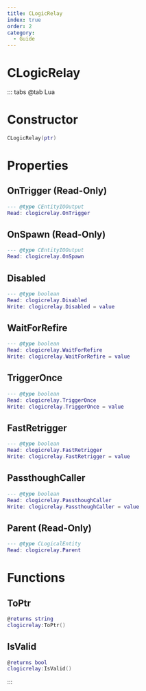 ```yaml
---
title: CLogicRelay
index: true
order: 2
category:
  - Guide
---
```


# CLogicRelay

::: tabs
@tab Lua
# Constructor
```lua
CLogicRelay(ptr)
```
# Properties
## OnTrigger (Read-Only)
```lua
--- @type CEntityIOOutput
Read: clogicrelay.OnTrigger
```
## OnSpawn (Read-Only)
```lua
--- @type CEntityIOOutput
Read: clogicrelay.OnSpawn
```
## Disabled 
```lua
--- @type boolean
Read: clogicrelay.Disabled
Write: clogicrelay.Disabled = value
```
## WaitForRefire 
```lua
--- @type boolean
Read: clogicrelay.WaitForRefire
Write: clogicrelay.WaitForRefire = value
```
## TriggerOnce 
```lua
--- @type boolean
Read: clogicrelay.TriggerOnce
Write: clogicrelay.TriggerOnce = value
```
## FastRetrigger 
```lua
--- @type boolean
Read: clogicrelay.FastRetrigger
Write: clogicrelay.FastRetrigger = value
```
## PassthoughCaller 
```lua
--- @type boolean
Read: clogicrelay.PassthoughCaller
Write: clogicrelay.PassthoughCaller = value
```
## Parent (Read-Only)
```lua
--- @type CLogicalEntity
Read: clogicrelay.Parent
```
# Functions
## ToPtr
```lua
@returns string
clogicrelay:ToPtr()
```
## IsValid
```lua
@returns bool
clogicrelay:IsValid()
```

:::